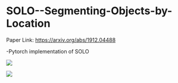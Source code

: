 # SOLO--Segmenting-Objects-by-Location

Paper Link: https://arxiv.org/abs/1912.04488

-Pytorch implementation of SOLO

![](6.5.4.png)

![](6.5.4.png)
